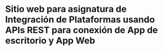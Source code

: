 # Sitio web para asignatura de Integración de Plataformas usando APIs REST para conexión de App de escritorio y App Web
